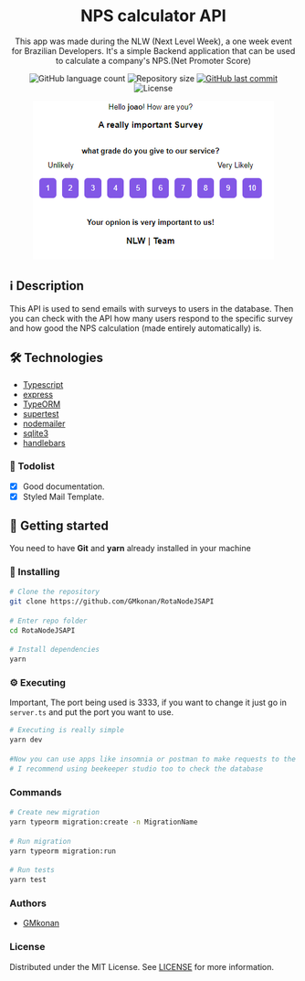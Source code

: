 <h1 align="center">
NPS calculator API
</h1>
<p align="center">
This app was made during the NLW (Next Level Week), a one week event for Brazilian Developers. It's a simple Backend application that can be used to calculate a company's NPS.(Net Promoter Score)
</p>

<p align="center">

  <img alt="GitHub language count" src="https://img.shields.io/github/languages/count/GMkonan/MoveIt">

  <img alt="Repository size" src="https://img.shields.io/github/repo-size/GMkonan/MoveIt">

  <a href="https://github.com/GMkonan/MoveIt/commits/master">
      <img alt="GitHub last commit" src="https://img.shields.io/github/last-commit/GMkonan/MoveIt?color=blue">
  </a>

  <img alt="License" src="https://img.shields.io/badge/license-MIT-brightgreen?color=blue">
</p>

<p align="center">
<img src="example.png"/>
</p>

## :information_source: Description
This API is used to send emails with surveys to users in the database. Then you can check with the API how many users respond to the specific survey and how good the NPS calculation (made entirely automatically) is.
## 🛠 Technologies
- [Typescript](https://typescriptlang.org/)
- [express](https://expressjs.com)
- [TypeORM](https://typeorm.io/#/)
- [supertest](https://www.npmjs.com/package/supertest)
- [nodemailer](https://nodemailer.com/about/)
- [sqlite3](https://www.sqlite.org/index.html)
- [handlebars](https://handlebarsjs.com)

### 📝 Todolist
- [x] Good documentation.
- [x] Styled Mail Template.
## 🚀 Getting started

You need to have **Git** and **yarn** already installed in your machine
### 🔧 Installing
```bash
# Clone the repository
git clone https://github.com/GMkonan/RotaNodeJSAPI

# Enter repo folder
cd RotaNodeJSAPI

# Install dependencies
yarn
```
### ⚙ Executing
Important, The port being used is 3333, if you want to change it just go in ```server.ts``` and put the port you want to use.
```bash
# Executing is really simple
yarn dev

#Now you can use apps like insomnia or postman to make requests to the API
# I recommend using beekeeper studio too to check the database
```

### Commands
```bash
# Create new migration
yarn typeorm migration:create -n MigrationName

# Run migration
yarn typeorm migration:run

# Run tests
yarn test

```

### Authors
- [GMkonan](https://www.linkedin.com/in/gmkonan/)
### License
Distributed under the MIT License. See [LICENSE](https://opensource.org/licenses/MIT) for more information.